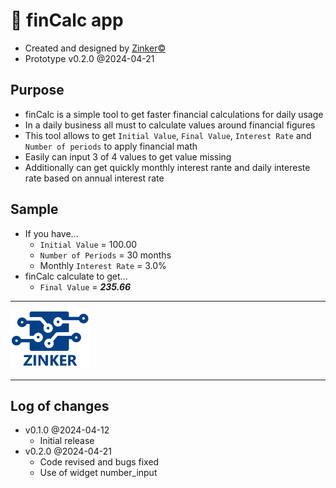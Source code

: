 # 🔢 finCalc app

- Created and designed by [Zinker©️](https://zinker.com.br/)
- Prototype v0.2.0 @2024-04-21

## Purpose

- finCalc is a simple tool to get faster financial calculations for daily usage
- In a daily business all must to calculate values around financial figures
- This tool allows to get `Initial Value`, `Final Value`, `Interest Rate` and `Number of periods` to apply financial math
- Easily can input 3 of 4 values to get value missing
- Additionally can get quickly monthly interest rante and daily intereste rate based on annual interest rate

## Sample

- If you have...
  - `Initial Value` = 100.00
  - `Number of Periods` = 30 months
  - Monthly `Interest Rate` = 3.0%
- finCalc calculate to get...
  - `Final Value` = **_235.66_**

---

![](zinker.png)

---

## Log of changes

- v0.1.0 @2024-04-12
  - Initial release
- v0.2.0 @2024-04-21
  - Code revised and bugs fixed
  - Use of widget number_input

